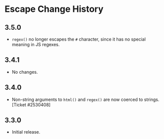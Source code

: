 Escape Change History
=====================

3.5.0
-----

-   `regex()` no longer escapes the `#` character, since it has no special meaning in JS regexes.

3.4.1
-----

-   No changes.

3.4.0
-----

-   Non-string arguments to `html()` and `regex()` are now coerced to strings. \[Ticket \#2530408\]

3.3.0
-----

-   Initial release.
